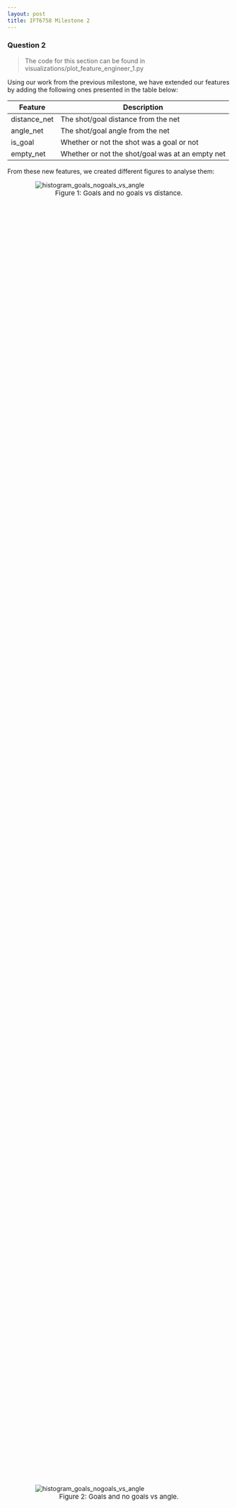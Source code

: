 ```yaml
---
layout: post
title: IFT6758 Milestone 2
---
```


### Question 2
> The code for this section can be found in visualizations/plot_feature_engineer_1.py

Using our work from the previous milestone, we have extended our features by adding the following ones presented in the table below:

| Feature      | Description |
| ----------- | ----------- |
| distance_net | The shot/goal distance from the net |
| angle_net | The shot/goal angle from the net |
| is_goal | Whether or not the shot was a goal or not |
| empty_net | Whether or not the shot/goal was at an empty net |

From these new features, we created different figures to analyse them:

<figure style="display: block;margin-left: auto; margin-right: auto;width:75%;height:75%;">
    <img src="/public/histogram_goals_nogoals_vs_distance.png" alt="histogram_goals_nogoals_vs_angle">
    <figcaption style="font-size: 15px;text-align: center;">Figure 1: Goals and no goals vs distance.</figcaption>
</figure>

<figure style="display: block;margin-left: auto; margin-right: auto;width:75%;height:75%;">
    <img src="/public/histogram_goals_nogoals_vs_angle.png" alt="histogram_goals_nogoals_vs_angle">
    <figcaption style="font-size: 15px;text-align: center;">Figure 2: Goals and no goals vs angle.</figcaption>
</figure>

<figure style="display: block;margin-left: auto; margin-right: auto;width:75%;height:75%;">
    <img src="/public/angle_vs_distance.png" alt="angle_vs_distance">
    <figcaption style="font-size: 15px;text-align: center;">Figure 3: angle vs distance.</figcaption>
</figure>

<figure style="display: block;margin-left: auto; margin-right: auto;width:75%;height:75%;">
    <img src="/public/goal_rate_vs_distance.png" alt="goal_rate_vs_distance">
    <figcaption style="font-size: 15px;text-align: center;">Figure 4: Goal rate vs distance.</figcaption>
</figure>
<div style="text-align: justify"> All the figures above give us interesting information about shots and goals in the NHL. For example, figure 1 shows us that both goals and no goals happened more often closer to the net and that goals (in blue) are much less frequent than no goal (in orange). Figure 2, on the other hand, shows us that most shots (goal or not) are usually more aligned with the net since the angle is centered around 0. As for figure 3, it tells us that shots that are done farther from the net, generally have less of an angle with it (smaller angle). It also tells us that the two features are somewhat correlated with each other. Finally, if we analyse Figure 4, we can observe that when attacking players are very close to the opponent's net, the chance that they score is much higher which intuitively makes sense. However, it is surprising that the goal rate is so high for the farthest distances. This might be explained by a lower number of shots from this distance which could make the ratio of goal higher. This could also be due to a higher rate of empty net. It is sensible to think that it is easier to make a goal when a the net is empty, therefore, we evaluated the ratio of empty net each bins of distance and found that the farther the goal was made, the higher the ratio of empty net is (by a factor of about 10 between closer and farther bins).
 </div>

<figure style="display: block;margin-left: auto; margin-right: auto;width:75%;height:75%;">
    <img src="/public/goal_rate_vs_angle.png" alt="goal_rate_vs_angle">
    <figcaption style="font-size: 15px;text-align: center;">Figure 5: Goal rate vs angle.</figcaption>
</figure>
<div style="text-align: justify">
From Figure 5 above, we can see that the goal rate is much higher when the shot is coming from the left and right side compared to when the shot comes from the center of the ice. This makes sense as goalies are much more vulnerable when shots come from the top of the circles (both left and right circles near the goalie).
<br>
Another interesting thing about Figure 5 is when we compare the goal rate from the left side to the right side. One reason why the goal rate is higher on the right side could be because the majority of NHL goalies have their glove on their left hand (maybe it's easier to stop shots with the glove in contrast to the blocker hand). Another reason might simply be because players shooting from the right side are much better than the ones shooting from the left side and, therefore, have a higher goal rate.
</div>
<figure style="display: block;margin-left: auto; margin-right: auto;width:75%;height:75%;">
    <img src="/public/histogram_goals.png" alt="Goals (empty net and non-empty net) vs distance">
    <figcaption style="font-size: 15px;text-align: center;">Figure 6: Goals (empty net and non-empty net) vs distance from net.</figcaption>
</figure>

<div style="text-align: justify">
Looking at the data from Figure 6, we can observe many interesting facts. Firstly, the vast majority of goals are on non-empty net which is logical since goalies are in the net most of the time. Secondly, we can observe that most of the goals are being scored within 60 feet from the net, which is inside the opponents' half of the rink. These two observations are aligned with our domain knowledge, and it makes perfect sense that the further you are from the opponents' net, the harder it is to score when there is a goalie in front of the net. With that said, the goals that were made from a distance of 150 feet when there was a goalie sound a bit unlikely.
<br>
We can observe in Figure 6 that the goals scored on a non-empty net from a distance of 150-170 feet are quite high. It could be that it has been originally misclassified as "non-empty net goals" as opposed to "empty-net goals". Another reason could be that these goals were scored by the other team that was then misclassified.
</div>

### Question 3
> The code for this section is in features/baseline_models.py

#### Preparation of the data
<div style="text-align: justify">
After removing the test set from our data, we split the dataset into training and validation set using a stratified strategy, meaning that we kept
the same proportion of the classes into both sets. We kept 80% of the data for training and 20% for validation. We did not shuffle the
data, which means that the validation set is mostly composed of the later seasons (2018). We also removed all of the rows that had nan values in either <i>distance_net</i> or
<i>angle_net</i> columns.
</div>

#### Results
<div style="text-align: justify">
For our baseline, we trained a Logistic Regression model using only the <i>distance</i> feature that we have previously extracted from the raw data, and it gave us a <b>90.59</b> accuracy when we ran it on our validation set. We also generated the following confusion matrix to have a better look at our model's results:
</div>

| Target/Prediction | **Class 0 (not goal)** | **Class 1 (goal)** |
| :-------: | :-------: | :-------: |
| **Class 0 (not goal)** | 70748 | 0 |
| **Class 1 (goal)** | 7344 | 0 |

<div style="text-align: justify">
This confusion matrix clearly shows us that there is a major issue with our predictions. We are only getting high accuracy performance because the majority of our data points are classified as a <b>not goal</b>. By always predicting <b>not goal</b> our model does a pretty good job if we only look at the overall accuracy. This is due to the fact that our dataset is extremely unbalanced with 99% of the data as a non goal and only 1% as goals.
<br>
Following this, we tried 2 other models: one with the angle feature and the other with both angle and distance. These did not give us better results as we shall see in the next section.
</div>

#### Analysis
<div style="text-align: justify">
To give us an idea of the performance of our baselines, we added a curve to all of the following figures of a random model which randomly decides a probability between 0 and 1 for the example.
<br>
Figure 7 shows the ROC curve for all of the baseline models which is the receiver operating characteristic curve (ROC). A ROC curve plots the true positive rate against the false positive rate for different threshold of probabilities. For example, if we were to select a threshold of 0.3, we would compute how many true positive and false positive our models gives when setting 0.3 as its threshold for deciding the label. This would be one data point on the curve. The whole ROC curve is then generated for many threshold between 0 and 1. An ideal model would have a curve that tends to be closer to the upper left corner of the plot. The AUC also presented in the legend is the area under the curve of the ROC. The higher it is, the better. <a href="https://en.wikipedia.org/wiki/Receiver_operating_characteristic">ROC Wikipedia</a>
<br>
As we can see in Figure 7 below, the random classifier gives a perfect diagonal as expected. We can also observe that our model trained on both of our features gives the best curve. Our ROC score is also higher (<b>area=0.70</b>) when we trained our model on both features compared to training solely on angle. However, the difference isn't big with only distance. This means that the logistic regression does not learn much from the angle feature.
</div>

<figure style="display: block;margin-left: auto; margin-right: auto;width:75%;height:75%;">
    <img src="/public/roc_curve_baseline.png" alt="roc_curve_baseline">
    <figcaption style="font-size: 15px;text-align: center;">Figure 7: Logistic Regression: ROC curve.</figcaption>
</figure>

<div style="text-align: justify">
The results shown in Figure 8 is about shot probabilities. It shows the goal rate for different percentiles of the probability. The way to interpret this plot is the higher the percentile, the higher the goal rate should be since a higher percentile means a higher probability and a higher probability means a higher chance that the event is a goal. If our model was good, a high probability should mean a higher confidence that this is in fact a goal.
<br>
Knowing this, the plot shows us that our trained models perform much better that the random classifier at predicting the shot probability. As in our previous analysis, because of the shape of the curve which is higher at higher percentile, our model that was trained on both features (distance and angle) does give us better results than models trained on the features separately. Once again, the model trained solely on the angle feature performs poorly since the curve is somewhat constant.
</div>

<figure style="display: block;margin-left: auto; margin-right: auto;width:75%;height:75%;">
    <img src="/public/goal_rate_curve_baseline.png" alt="goal_rate_curve_baseline">
    <figcaption style="font-size: 15px;text-align: center;">Figure 8: Logistic Regression: Goal rate.</figcaption>
</figure>

<div style="text-align: justify">
Figure 9 shows the cumulative sum of goal against the probability model percentile (the same one as for the last plot). For this plot, we should pay attention the slope of the curve. The slope should be very steep in the beginning and slowly get flatter near the lowest percentile. If we want to have confidence in our model, most of the goals should have a high probability and therefore be associated with a higher percentile and this is why we want a steep then gentle slope.
<br>
Fortunately, the main thing we can observe is that shots that have a higher probability represents a much greater proportion of the total goals scored compared to shots with lower probabilities. Once again, even though the model trained on the distance feature and the model trained on the angle feature are better than the random baseline, the model that we trained on both features (distance and angle) gave us better results. Meaning that it is much better at predicting the probability that a shot would turn out to be a goal.
</div>

<figure style="display: block;margin-left: auto; margin-right: auto;width:75%;height:75%;">
    <img src="/public/cumulative_sum_goal_baseline.png" alt="cumulative_sum_goal_baseline">
    <figcaption style="font-size: 15px;text-align: center;">Figure 9: Logistic Regression: Goal proportion.</figcaption>
</figure>

<div style="text-align: justify">
Finally, the last plot shows us the calibration curve. A good calibration curve should be linear and should have a slope of 1. The interpretation is that if your model gives you a probability of 0.8 for a shot to be a goal, then 80% of the example that have a probability of 0.8 should be positives. <a href="https://scikit-learn.org/stable/modules/calibration.html#probability-calibration"> Explaination of calibration curve from scikit-learn </a>
<br>
Given the calibration curve shown in Figure 10, we can easily see that our trained models did learn some valuable representations of our data. Comparing all our current models, the model that was trained on both features (distance and angle) has the closest calibration values to the <b>perfectly</b> calibrated model. Again, as mentioned before, it confirms that overall this model is the model that gives us the best results so far. However, it is important to note that the curve do not go beyond 0.25 which is due to the fact that the probability predicted by our models are all below 0.25%. This means that our models are not very confident about their predictions.
</div>

<figure style="display: block;margin-left: auto; margin-right: auto;width:75%;height:75%;">
    <img src="/public/calibration_curve_baseline.png" alt="calibration_curve_baseline">
    <figcaption style="font-size: 15px;text-align: center;">Figure 10: Logistic Regression: Calibration curve.</figcaption>
</figure>


#### Links to our models

1. [Logistic Regression on distance and angle](https://www.comet.ml/jaihon/ift6758-project/88c175fd9d3c4892acf334fcfdb4a6d0)
2. [Logistic Regression on distance](https://www.comet.ml/jaihon/ift6758-project/6997fdfbdc76426db60408591e58ac5a)
3. [Logistic Regression on angle](https://www.comet.ml/jaihon/ift6758-project/934baca85c9448c997d8d0727845db65)



### Question 4
> The code for this section is in EventGenerator.py and feat_eng2.py

<div style="text-align: justify">
We added below a list of all of the features that we created for this section, and we listed each feature by both the column name
in the dataframe and a simple explanation. For the novel features, we describe what they are.
At the end, we added a link to the experiment which stores the filtered DataFrame.
</div>

| Feature      | Description |
| ----------- | ----------- |
| current_time_seconds | total sum of seconds elapsed in the game |
| period | period of the game during which the shot happened |
| coordinate_x | coordinates x  of the shot |
| coordinate_y | coordinates y  of the shot |
| distance_net | distance from the shot to the net |
| angle_net | angle between the shot and the net |
| shot_type | type of Shot (Wrist, Slap, Backhand, etc...) |
| previous_event_type | type of the last event |
| previous_event_x_coord | coordinates x of the last event |
| previous_event_y_coord | coordinates y of the last event |
| previous_event_period | period of the game during which the last event happened |
| previous_event_period_time | total sum of seconds elapsed in the game for the last event |
| shot_last_event_delta | time elapsed since the last event |
| shot_last_event_distance | distance calculated from the last event |
| Rebound | Rebound of the last event (True if shot, otherwise False) |
| Change_in_shot_angle | change in the shot angle if the shot is a rebound |
| Speed | defined as the distance from the previous event, divided by the time since the previous event |
| time_since_pp_started |  time in seconds since the penalty started |
| current_friendly_on_ice | Number of friendly players on ice|
| current_opposite_on_ice | Number of opposite players on ice|

Some of these features above were mostly used to generate other features like previous_event_period.

<div style="text-align: justify">
In the bonus question, we added a few more features like the time since the penalty started and the number of friendly and opposite players on ice. For all of these, we started
by generating all types of events in our game. For each event, we evaluated if there was a
penalty and checked on which side the team was. We then built a tidy event object that gave the time and coordinates details
relative to the previous event. To compute the time since the penalty started, we got the current event time and subtracted
the starting time of the penalty from the current time (two types of penalties generated).
To get the number of friendly players on ice and the number of opposite players on ice, we first checked the side of the team to figure out who is friendly and who is not and
then subtracted the number of players lost depending on the type of the penalty from 5.
</div>


#### Link to the experiment which stores the filtered DataFrame artifact:
[wpg_v_wsh_2017021065.csv](https://www.comet.ml/jaihon/ift6758-project/fae888ad53de4d1aa940a67b96d106ab?assetId=e46feef96edc4bf8afe7c676f05c192b&assetPath=dataframes&experiment-tab=assets)

### Question 5
> The code for this section can be found in xgboost_models.py

The first XGBoost model was trained on the distance and angle from the net features just like the regression in
section 3. We trained the model on approximately 75% of the training data from seasons 2015 to 2018 (inclusive). Since
the data is very unbalanced, we made sure that the splitting into training/validation kept the proportion of goal and
no goal by using a stratified option. We also standardized both features to have them in a comparable range centered
around 0. The resulting model performed somewhat better than the regression models as shown on figures 11 to 14. This model is
represented by the blue curve in the figures. If we compare this curve and the ones from figures 7 to 10, we first notice
that the area under the curve of the ROC curve is slightly larger than the one from the regression models with a value of 0.71
compared to the highest one of 0.70 in the regressions. For the goal rate and cumulative sum of goals in function with
the shot probability model percentile, the curves are fairly similar for the xgboost model and the regression model trained
on distance and angle. They have the same shape and in the case of the goal rate one, they are in the same range also.
The real difference comes from the calibration curve where we see that the probabilities from the xgboost model ranges
from 0 to about 0.85 as opposed to the regression models which go only up to 0.25. This tells us that the xgboost models
is better calibrated and that the probabilities are more telling and "accurate" than the ones from the regression models
as it tends to be closer to the perfectly calibrated curve.
<figure style="display: block;margin-left: auto; margin-right: auto;width:75%;height:75%;">
    <img src="/public/roc_curve_xgboost.png" alt="roc_curve_xgboost">
    <figcaption style="font-size: 12px;text-align: center;">Figure 11: XGBoost: ROC curve.</figcaption>
</figure>
<figure style="display: block;margin-left: auto; margin-right: auto;width:75%;height:75%;">
    <img src="/public/goal_rate_xgboost.png" alt="goal_rate_xgboost">
    <figcaption style="font-size: 12px;text-align: center;">Figure 12: XGBoost: goal rate.</figcaption>
</figure>
<figure style="display: block;margin-left: auto; margin-right: auto;width:75%;height:75%;">
    <img src="/public/cumulative_goals_xgboost.png" alt="cumulative_sum_xgboost">
    <figcaption style="font-size: 12px;text-align: center;">Figure 13: XGBoost: cumulative sum.</figcaption>
</figure>
<figure style="display: block;margin-left: auto; margin-right: auto;width:75%;height:75%;">
    <img src="/public/calibration_xgboost.png" alt="calibration_xgboost">
    <figcaption style="font-size: 12px;text-align: center;">Figure 14: XGBoost: calibration curve.</figcaption>
</figure>

For the next xgboost model, we started by standardizing all the numerical features and remove the rows which had nan values.
For the particular case of the *Speed* column, we had to impute a new value for the rows which had infinity values. To do so,
we simply changed the infinity with the maximum value (beside infinity) in the column. We then transformed all our categorical
data into one-hot encoding. This is only after doing this that
we did some hyperparameter optimization. Before tuning anything, we started by finding the relations between
different hyperparameters and metrics. These are shown on figures 15, 16 and 17 where we evaluated our model on
accuracy, precision and F1 score for a range of values on the number of estimators (trees), the maximum depth of each tree
and the l2 regularisation coefficient lambda. We found that the accuracy stayed constant around 0.907 for all parameters.
For both the number of estimators and the maximum depth, we noticed that increasing them decreased the precision, but
increased the F1 score. This probably meant that the recall was increasing while the precision was decreasing. Since we
care both about precision and recall, and even though generally speaking a higher F1 score is better, it is difficult
to say if increasing the number of estimators and the maximum depth is really better. Also, the precision decreases more
rapidly than the F1 score increases. For the regularisation coefficient on figure 17, it seems that the higher the coefficient,
the better since the precision increases while the F1 score and accuracy stays pretty much constant.

<figure style="display: block;margin-left: auto; margin-right: auto;width:75%;height:75%;">
    <img src="/public/n_estimators_vs_metrics_xgboost.png" alt="number_of_estimators_vs_metrics">
    <figcaption style="font-size: 12px;text-align: center;">Figure 15: Relation between the number of estimators and different metrics.</figcaption>
</figure>
<figure style="display: block;margin-left: auto; margin-right: auto;width:75%;height:75%;">
    <img src="/public/max_depth_vs_metrics_xgboost.png" alt="max_depth_vs_metrics">
    <figcaption style="font-size: 12px;text-align: center;">Figure 16: Relation between the max depth of a tree and different metrics.</figcaption>
</figure>
<figure style="display: block;margin-left: auto; margin-right: auto;width:75%;height:75%;">
    <img src="/public/reg_lambda_vs_metrics_xgboost.png" alt="reg_lambda_vs_metrics">
    <figcaption style="font-size: 12px;text-align: center;">Figure 17: Relation between the regularisation coefficient lambda (l2) and different metrics.</figcaption>
</figure>

Once we finished exploring some hyperparameters, we did a randomized search over the hyperparameters space focusing
on the same parameters as before as well as the learning rate. We did not do a grid search because it would have taken
too long to search all the parameters we wanted to try, but also because the hyperparameters do not have such a big influence
on the results as was shown on the figures above. Since the accuracy is almost constant for all parameters, we decided to
focus on the ROC area under the curve. The best model was selected with the highest ROC AUC. The resulting model was
found to have the following hyperparameters:

|      Hyperparameter     | Value |
|:-----------------------:|:-----:|
|     # of estimators     |  300  |
|      Maximum depth      |   5   |
| Regularisation &lambda; |   0   |
|      Learning rate      |  0.03 |

It is the orange curve on the figures 11 to 14. Even if this is the *best* model, the one right below in terms of performance
was very close to it with a ROC AUC of 0.75 compared to the model presented here which has 0.76.

As for our last experience, we tried some feature selection. We tried two different methods: lasso and mutual information.
For the lasso one, we evaluated a lasso linear model on our training dataset and selected the features that had the highest
coefficient of importance, i.e. they were higher than the median. The features selected are shown in red on figure 18 which
presents the importance coefficient according to the lasso model for all of our features. The features that are in parentheses
are the categorical data that was encoded using one-hot vectors. We can see that some values in categorical data seem to be
"useless" like the type of period in which the shot happens (overtime vs regular). Interestingly, we noticed that knowing the side of the
team that is shooting (right vs left) seems to be more important when it is left. Not too surprisingly, some type of shots seem to
have a bigger impact like *deflected* or *tip-in* or *wrap-around* compared to wrist shot. If we recall from the previous milestone,
we concluded that *deflected* and *tip-in* were among the most dangerous shots which seems to agree with this. These are some of
the interesting observations that we found from this figure.

<figure style="display: block;margin-left: auto; margin-right: auto;width:100%;height:100%;">
    <img src="/public/importance_feature_lasso_xgboost.png" alt="importance_feature_xgboost">
    <figcaption style="font-size: 12px;text-align: center;">Figure 18: Importance of each feature according to lasso.</figcaption>
</figure>

Anyway, once we selected the features in red, we trained our model using a randomized search again on the same hyperparameters as before.
We found a model that was performing similarly as our best one trained on all features as we can see by comparing the green (lasso trained one) and orange
curves on figures 11 to 14.

For the mutual information model, we did a randomized search on the same hyperparameters as before, but with the addition of
choosing a number of features according to the mutual information. Our best model using this trained on 15 features. A comparison
of the chosen features between the lasso model and mutual information score is shown in the following table where only
the features selected by either one of them is presented:

|           Feature           | Lasso | Mutual |
|:---------------------------:|:-----:|:------:|
|         coordinate_x        |   x   |    x   |
|         coordinate_y        |       |    x   |
|         distance_net        |   x   |    x   |
|          angle_net          |       |    x   |
|    time_since_pp_started    |       |    x   |
| previous_event_time_seconds |   x   |        |
|   current_friendly_on_ice   |       |    x   |
|   current_opposite_on_ice   |   x   |    x   |
|    shot_last_event_delta    |   x   |    x   |
|           Rebound           |   x   |        |
|            Speed            |   x   |    x   |
|             away            |       |    x   |
|             home            |       |    x   |
|           Backhand          |   x   |        |
|          Deflected          |   x   |        |
|          Slap Shot          |   x   |        |
|          Snap Shot          |   x   |        |
|            Tip-In           |   x   |        |
|         Wrap-around         |   x   |        |
|          Wrist Shot         |       |    x   |
|              1              |   x   |        |
|              3              |   x   |        |
|              4              |   x   |        |
|           REGULAR           |       |    x   |
|             left            |   x   |    x   |
|            right            |       |    x   |
|           FACEOFF           |   x   |        |
|           GIVEAWAY          |   x   |        |
|             HIT             |   x   |        |
|           TAKEAWAY          |   x   |        |

*the numbers 1,3,4 are the period.

From this table, we can observe that both method seem to agree on some features like the coordinate x, the distance or the
speed. However, the interesting features are the one selected by the mutual information, but not the lasso since the lasso took
more. Among those are the types of shots, lasso take all of the types except the wrist shot, but mutual information does the complete
opposite and select only the wrist shot. Mutual information also takes the period type regular into account whereas lasso
completely ignore them.

The model resulting from training with mutual information is shown in red in the figures 11 to 14. We can see that it does not
perform as well as the models trained on all features and on the lasso selected features on figures 11 to 13 where the curves are
closer to the default XGBoost model.

We want to note that all of the curves on figure 14 start of pretty linear which is good because it follows the perfectly
calibrated model.

After inspecting figures 11 to 14, we concluded that the best model was the one trained on all features because it has the
highest ROC AUC, but also because its calibration curve seems to be the most linear one. Indeed, we can see that the orange
curve varies less than the others after around 0.5 probabilty.

The links to the different experiments shown in this section can be found here:
1. [XGBoost trained on distance and angle with default hyperparameters](https://www.comet.ml/jaihon/ift6758-project/20c76cb9d81541b5ae0d2b320e59f59f)
2. [XGBoost with hyperparameter tuning and trained on all features](https://www.comet.ml/jaihon/ift6758-project/05c804186d274b0c8955cbb14b1a66b3)
3. [XGBoost with hyperparameter tuning and trained on subset of features selected by Lasso](https://www.comet.ml/jaihon/ift6758-project/74f19b8137e14336ba1e49c198dfd3e6)


## Question 6: Best Shot

Brief intro on what and why we decide to use in this part...

### Model Results and Analysis

#### 1. KNN

#### 2. Neural Network

Using standardization techniques, we can see that our neural network model performs better than without.

Using very value of a small dropout technique to help prevent overfitting, we can see that our neural network model performs better with this regularization technique.

Including features developed in the bonus question (current_time_seconds, time_since_pp_started, current_friendly_on_ice, current_opposite_on_ice), we can see that our neural network model performs better.

##### Selected Features
Feature Selection technique: Domain knowledge
Using feature selection, we selected the following features to train our neual network models:

| Feature     | Encoding |
| ----------- | ----------- |
| side | one-hot |
| shot_type | one-hot |
| period | one-hot |
| period_type | one-hot |
| coordinate_x | no encoding |
| coordinate_y | no encoding |
| distance_net | no encoding |
| angle_net | no encoding |
| previous_event_type | one-hot |
| previous_event_x_coord | no encoding |
| previous_event_y_coord | no encoding |
| previous_event_time_seconds | no encoding |
| time_since_pp_started | no encoding |
| current_time_seconds | no encoding |
| current_friendly_on_ice | one-hot |
| current_opposite_on_ice | one-hot |
| shot_last_event_delta | no encoding |
| shot_last_event_distance | no encoding |
| Change_in_shot_angle | no encoding |
| Speed | no encoding |
| Rebound | one-hot |


##### Results and Analysis

Because the dataset was very unbalanced in nature, we decide to mainly use the F1 Score. In addition, we also used a custom made threshold technique to help us analyse the results of our models. Since our model's outputs were very small probability values, we decided that the 0.5 threshold for binay prediction wasn't the way to go. Instead, for each model we trained, we found a better threshold value that would give us the optimal F1 score at the end.

<table>
    <caption style="caption-side: bottom; font-size: small;">F1 score results for our Neural Network models</caption>
    <tr>
        <th scope="row">Model</th>
        <th scope="col">F1 Score (Class 0)</th>
        <th scope="col">F1 Score (Class 1)</th>
    </tr>
    <tr>
        <td>best_shot_nn_final</td>
        <td>0.90</td>
        <td>0.32</td>
    </tr>
    <tr>
        <td>unnecessary_truss_2939</td>
        <td>0.90</td>
        <td>0.31</td>
    </tr>
        <tr>
        <td>separate_alfalfa_7886</td>
        <td>0.89</td>
        <td>0.31</td>
    </tr>
</table>

<table>
    <caption style="caption-side: bottom; font-size: small;">Confusion matrix results for best_shot_nn_final on validation set</caption>
    <tr>
        <th scope="row">Target/Prediction</th>
        <th scope="col">Class 0 (not goal)</th>
        <th scope="col">Class 1 (goal)</th>
    </tr>
    <tr>
        <th scope="row">Class 0 (not goal)</th>
        <td>46513</td>
        <td>7228</td>
    </tr>
    <tr>
        <th scope="row">Class 1 (goal)</th>
        <td>2930</td>
        <td>2413</td>
    </tr>
</table>

<table>
    <caption style="caption-side: bottom; font-size: small;">Confusion matrix results for unnecessary_truss_2939 on validation set</caption>
    <tr>
        <th scope="row">Target/Prediction</th>
        <th scope="col">Class 0 (not goal)</th>
        <th scope="col">Class 1 (goal)</th>
    </tr>
    <tr>
        <th scope="row">Class 0 (not goal)</th>
        <td>46712</td>
        <td>7029</td>
    </tr>
    <tr>
        <th scope="row">Class 1 (goal)</th>
        <td>3091</td>
        <td>2252</td>
    </tr>
</table>

<table>
    <caption style="caption-side: bottom; font-size: small;">Confusion matrix results for separate_alfalfa_7886 on validation set</caption>
    <tr>
        <th scope="row">Target/Prediction</th>
        <th scope="col">Class 0 (not goal)</th>
        <th scope="col">Class 1 (goal)</th>
    </tr>
    <tr>
        <th scope="row">Class 0 (not goal)</th>
        <td>45213</td>
        <td>8528</td>
    </tr>
    <tr>
        <th scope="row">Class 1 (goal)</th>
        <td>2814</td>
        <td>2529</td>
    </tr>
</table>

<figure style="display: block;margin-left: auto; margin-right: auto;width:50%;height:50%;">
    <img src="/public/best_shot_curves/best_shot_nn_roc.png" alt="best_shot_nn_roc">
    <figcaption style="font-size: 12px;text-align: center;">Figure 9: Neural Network: ROC.</figcaption>
</figure>

<figure style="display: block;margin-left: auto; margin-right: auto;width:50%;height:50%;">
    <img src="/public/best_shot_curves/best_shot_nn_goal_rate.png" alt="best_shot_nn_goal_rate">
    <figcaption style="font-size: 12px;text-align: center;">Figure 9: Neural Network: Goal rate.</figcaption>
</figure>

<figure style="display: block;margin-left: auto; margin-right: auto;width:50%;height:50%;">
    <img src="/public/best_shot_curves/best_shot_nn_cumulative.png" alt="best_shot_nn_cumulative">
    <figcaption style="font-size: 12px;text-align: center;">Figure 9: Neural Network: Goal rate cumulative.</figcaption>
</figure>

<figure style="display: block;margin-left: auto; margin-right: auto;width:50%;height:50%;">
    <img src="/public/best_shot_curves/best_shot_nn_calib.png" alt="best_shot_nn_calib">
    <figcaption style="font-size: 12px;text-align: center;">Figure 9: Neural Network: Calibration.</figcaption>
</figure>

##### Links to our models

1. [Neural Network - best_shot_nn_final](https://www.comet.ml/jaihon/ift6758-project/f02e46ac553944f7ba18060044d873e9?experiment-tab=chart&showOutliers=true&smoothing=0&transformY=smoothing&xAxis=step)
2. [Neural Network - unnecessary_truss_2939](https://www.comet.ml/jaihon/ift6758-project/f22281d6264d462685c13628a0dd7daa?experiment-tab=chart&showOutliers=true&smoothing=0&transformY=smoothing&xAxis=step)
3. [Neural Network - separate_alfalfa_7886](https://www.comet.ml/jaihon/ift6758-project/b086d3049e1f47b7ae8aa569994983b4?experiment-tab=chart&showOutliers=true&smoothing=0&transformY=smoothing&xAxis=step)



#### 3. Random Forest






## Question 7: Evaluation

For this section, we have selected as per requested, the 3 Logistic Regression models as well as the XG_boost model and our overall best performing model (on the validation set), a Neural Network model. First, let us take a look at the overall performance of these models on the test set composed of the games from the regular season of 2019-2020. At first glance, we can clearly distinguish 3 models that stand out from the other 2 by taking a look figure X!!!!!!!!!!!!!!!!!. They are, unsurprisingly, the Neural Network, XG Boost and Logistic Regression 3 models. As the other Logistic Regression models (1 and 2) were only using 1 feature each (angle_net, distance_net respectively), it is expected that they would perform relatively poorly based on such restricted information. It is intersting to note that although our two best models are XG Boost and the Neural Network model, the Logistic Regression 3 does not seem too far behind in terms of AUC score (0.76, 0.75, 0.69 respectively). It is important to note since the confidence interval of these measures are not displayed, we are not able to say with confidence that they perform similarly or not. Alghough intuitively, it does seem that XG boost and the Neural Network perform better. By looking at the confusion matrix (figure X!!!!!!!!!!!!!!!!!), one could think that since the recall of the XG boost and the Logistic Regression 3 model are essentially 0 (0 True positives), these models should have a similar AUC score as the 2 worst models (Log.Regres 1 and 2). This would be a wrong assumption though. As the default threshold for these models is 0.5, they do indeed all perform quite terribly at this threshold setting. Nevertheless, the ROC score enables the evaluation of the predictive performance of the model at different thresholds and it is clear that the Logistic Regression 3 and the XG Boost models perform significantly better that the two bottom tier models at a specific threshold. In fact, the XG boost model performs at similar levels than the neural network at a given threshold. If we compare the overall performance of all models between the test (figure X!!!!!!!!!!!!!) set and the validation set (figure X!!!!!!!!!!!!!!!), we clearly see very similar AUC scores. This reflects the rather robust generalisation of our models, at least on similar data (in terms of game types). By looking at the goal rate figure (figure X!!!!!!!!!!!) we are able to evaluate the variation of goal proportion in fonction of the percentile of the model probability. For instance: Is the highest probability percentile associated with increased goal / goal+shot (we will refer to this as :ratio)? In a way, this reflects the certainty of our models. We clearly dinstinguish 3 models that behave in a way that one would expect a decent model to perform. As such, our 3 top models have a higher ratio in the upper percentiles (100-80 for instance) compared to the low tier models. More importantly, this ratio decreases with the decrease of percentile, thus reflecting the fact that the smaller the probability is of scoring, the lower the ratio will be. Basically, our best models have less uncertainty than our low tier models. It is interesting to note that although the Logistic Regression 3 model performs relatively well, XG Boost and the Neural Network models seem to have less uncertainty, at least, at the higher percentiles (20%, 40% respectively). Another way to look at this is by looking at the cumulative goals in fonction of the shot probability percentile (Figure X!!!!!!!!!!!), where a good model would be a logarithmic curve, basically translating the fact that less and less goals will be scored at lower probability percentiles. Once again, these tendancies are very similar between our test set (regular season 2019-2020) and our training data. Lastly, the calibration graph (figure X!!!!!!!!!!!!!)enables one to determine if the predicted probabilities are linearly correlated with proportion of positive predictions and therefore reflects the confidence of the models predictions. A perfect model would have x = y. We can observe a positive correlation between x and y for our 2 top tier models (XG Boost and Neural Network), but not quite a perfect linear correlation. Concerning the remaining models, since their prediction distribution was centered around a very restricted interval, we did not obtain an interpretable visual. Except for the realisation that these models were incapable of producing a wide interval of predicted probabilities.

### Selected models

In order to test our models on the test dataset (regular and playoff games from 2019-2020 season), we have selected our best performing model (on the validation set) in the best-shot section, our three baseline models and our XGBoost model. Shown below are the models that we have selected for this section.

| **Models** | **Description** |
| :-------: | :-------: |
| LogisticRegression 1 | Model from baseline section. |
| LogisticRegression 2 | Model from baseline section. |
| LogisticRegression 3 | Model from baseline section. |
| XGBoost | Best resulting model from xgboost section.  |
| NeuralNetwork | Best resulting neural network from best-shot section. |

### Results and Analysis


#### Regular Season Games

<figure style="display: block;margin-left: auto; margin-right: auto;width:100%;height:100%;">
    <img src="/public/conf_matrix_regular.png" alt="conf_matrix_regular">
    <figcaption style="font-size: 12px;text-align: center;">Figure 9: Confusion Matrices Regular Season (2019-2020)</figcaption>
</figure>


<figure style="display: block;margin-left: auto; margin-right: auto;width:50%;height:50%;">
    <img src="/public/roc_regular.png" alt="best_shot_nn_calib">
    <figcaption style="font-size: 12px;text-align: center;">Figure 9: ROC Regular Season (2019-2020)</figcaption>
</figure>

<figure style="display: block;margin-left: auto; margin-right: auto;width:50%;height:50%;">
    <img src="/public/goal_rate_vs_percentile_regular.png" alt="best_shot_nn_calib">
    <figcaption style="font-size: 12px;text-align: center;">Figure 9: Goal rate Regular Season (2019-2020)</figcaption>
</figure>

<figure style="display: block;margin-left: auto; margin-right: auto;width:50%;height:50%;">
    <img src="/public/proportion_goal_percentile_regular.png" alt="best_shot_nn_calib">
    <figcaption style="font-size: 12px;text-align: center;">Figure 9: Goal rate cumulative Regular Season (2019-2020)</figcaption>
</figure>

<figure style="display: block;margin-left: auto; margin-right: auto;width:50%;height:50%;">
    <img src="/public/calibration_regular.png" alt="best_shot_nn_calib">
    <figcaption style="font-size: 12px;text-align: center;">Figure 9: Calibration results Regular Season (2019-2020)</figcaption>
</figure>


#### Playoff Games

We saw that our models moslty generalize very well on regular season games when we compared them to our validation set results. However, we can clearly see that our models perform poorly on playoff games. Throughout Figure X to Figure Y!!! we can see that our same models perform a little bit worse on playoff games compared to regular season games. This was expected since we have only trained our models only on regular season games. Alos, since the playoff games are fundamentally different from the regular season games ("Anything can happen in the playoffs!"). The reason for this is that the playoff games are elimination games, which means that the teams and players always play with heavy pressure. In addition, the environemnt and the "energy" is different during the playoffs, which ultimately could features that we simply don't have access to.

It will be interesting to see if by adding external features such as a metric of the will help generalizing our models. Another interesting thing would be to train our models on playoff games instead of regular season games to see if it can generalize better both regular season and playoff games.


<figure style="display: block;margin-left: auto; margin-right: auto;width:100%;height:100%;">
    <img src="/public/conf_matrix_playoffs.png" alt="conf_matrix_playoffs">
    <figcaption style="font-size: 12px;text-align: center;">Figure 9: Confusion Matrices Playoffs season (2019-2020)</figcaption>
</figure>


<figure style="display: block;margin-left: auto; margin-right: auto;width:50%;height:50%;">
    <img src="/public/roc_playoffs.png" alt="best_shot_nn_calib">
    <figcaption style="font-size: 12px;text-align: center;">Figure 9: ROC Playoffs season (2019-2020)</figcaption>
</figure>

<figure style="display: block;margin-left: auto; margin-right: auto;width:50%;height:50%;">
    <img src="/public/goal_rate_vs_percentile_playoff.png" alt="best_shot_nn_calib">
    <figcaption style="font-size: 12px;text-align: center;">Figure 9: Goal rate Playoffs season (2019-2020)</figcaption>
</figure>

<figure style="display: block;margin-left: auto; margin-right: auto;width:50%;height:50%;">
    <img src="/public/proportion_goal_percentile_playoffs.png" alt="best_shot_nn_calib">
    <figcaption style="font-size: 12px;text-align: center;">Figure 9: Goal rate cumulative Playoffs season (2019-2020)</figcaption>
</figure>

<figure style="display: block;margin-left: auto; margin-right: auto;width:50%;height:50%;">
    <img src="/public/calibration_curve_playoffs.png" alt="best_shot_nn_calib">
    <figcaption style="font-size: 12px;text-align: center;">Figure 9: Calibration results season (2019-2020)</figcaption>
</figure>


